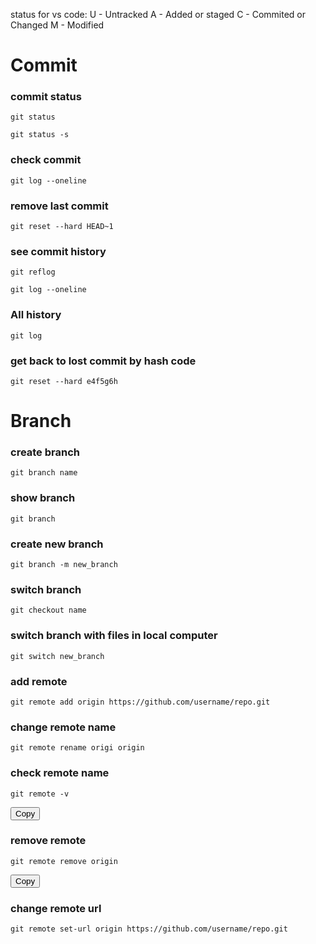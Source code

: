 status for vs code:
U - Untracked
A  - Added or staged
C  - Commited or Changed
M - Modified

<h1>Commit</h1>
<h3>commit status</h3>
<p><code>git status</code></p>
<p><code>git status -s</code></p>

<h3> check commit</h3>
<p><code>git log --oneline</code></p>

<h3>remove last commit</h3>
<p><code>git reset --hard HEAD~1</code></p>

<h3>see commit history</h3>
<p><code>git reflog</code></p>
<p><code>git log --oneline</code></p>

<h3>All history</h3>
<p><code>git log</code></p>

<h3>get back to lost commit by hash code</h3>
<p><code>git reset --hard e4f5g6h</code></p>

<h1>Branch</h1>

<h3>create branch</h3>
<p><code>git branch name</code></p>

<h3>show branch</h3>
<p><code>git branch</code></p>

<h3>create new branch</h3>
<p><code>git branch -m new_branch</code></p>

<h3>switch branch</h3>
<p><code>git checkout name</code></p>

<h3>switch branch with files in local computer</h3>
<p><code>git switch new_branch</code></p>

<h3> add remote</h3>
<p><code>git remote add origin https://github.com/username/repo.git</code></p>

<h3>change remote name</h3>
<p><code>git remote rename origi origin</code></p>


<h3>check remote name</h3>
<p><code id="cmd">git remote -v</code></p>
<button onclick="navigator.clipboard.writeText(document.getElementById('cmd').innerText)">Copy</button>

<h3>remove remote</h3>
<pre><code id="cmd">git remote remove origin</code></pre>
<button onclick="navigator.clipboard.writeText(document.getElementById('cmd').innerText)">Copy</button>

<h3>change remote url</h3>
<p><code>git remote set-url origin https://github.com/username/repo.git</code></p>



